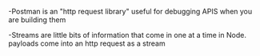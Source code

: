 
-Postman is an "http request library" useful for debugging APIS when you are building them

-Streams are little bits of information that come in one at a time in Node.
 payloads come into an http request as a stream